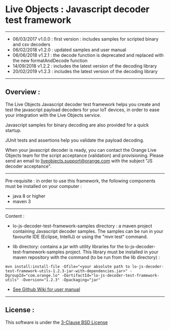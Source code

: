 # Live Objects : Javascript decoder test framework 

******************************************************************************************
- 06/03/2017 v1.0.0 : first version : includes samples for scripted binary and csv decoders
- 06/02/2018 v1.2.0 : updated samples and user manual
- 06/06/2018 v1.2.1 : the decode function is deprecated and replaced with the new formatAndDecode function
- 14/09/2018 v1.2.2 : includes the latest version of the decoding library
- 20/02/2019 v1.2.3 : includes the latest version of the decoding library
******************************************************************************************

## Overview : 
The Live Objects Javascript decoder test framework helps you create and test the javascript payload decoders for your IoT devices, 
in order to ease your integration with the Live Objects service.

Javascript samples for binary decoding are also provided for a quick startup. 

JUnit tests and assertions help you validate the payload decoding.

When your javascript decoder is ready, you can contact the Orange Live Objects team for the script acceptance (validation) and provisioning. 
Please send an email to <liveobjects.support@orange.com> with the subject "JS decoder acceptance".

******************************************************************************************
Pre-requisite : in order to use this framework, the following components must be installed on your computer :
- java 8 or higher
- maven 3
******************************************************************************************
Content :
- lo-js-decoder-test-framework-samples directory : a maven project containing Javascript decoder samples. 
The samples can be run in your favourite IDE (Eclipse, IntelliJ) or using the "mvn test" command.

- lib directory: contains a jar with utility libraries for the lo-js-decoder-test-framework-samples project. This library must be installed in your maven repository with the command (to be run from the lib directory) :

```script
mvn install:install-file -Dfile="<your absolute path to lo-js-decoder-test-framework-utils-1.2.3-jar-with-dependencies.jar>" -DgroupId="com.orange.lo" -DartifactId="lo-js-decoder-test-framework-utils" -Dversion="1.2.3" -Dpackaging="jar"
```

- [See Github Wiki for user manual]( https://github.com/DatavenueLiveObjects/Payload-decoders/wiki )
******************************************************************************************
## License : 

This software is under the [3-Clause BSD License]( https://github.com/DatavenueLiveObjects/Payload-decoders/blob/master/LICENSE )
